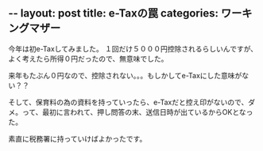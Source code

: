 --
layout: post
title: e-Taxの罠
categories: ワーキングマザー
--

今年は初e-Taxしてみました。
１回だけ５０００円控除されるらしいんですが、よく考えたら所得０円だったので、無意味でした。

来年もたぶん０円なので、控除されない。。。もしかしてe-Taxにした意味がない？？

そして、保育料の為の資料を持っていったら、e-Taxだと控え印がないので、ダメ。って、最初に言われて、押し問答の末、送信日時が出ているからOKとなった。

素直に税務署に持っていけばよかったです。

